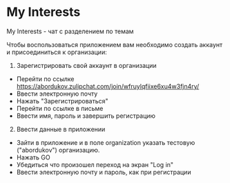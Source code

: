 # My Interests
My Interests - чат с разделением по темам

Чтобы воспользоваться приложением вам необходимо создать аккаунт и присоединиться к организации:
1) Зарегистрировать свой аккаунт в организации
* Перейти по ссылке https://abordukov.zulipchat.com/join/wfruylqfiixe6xu4w3fjn4ry/
* Ввести электронную почту
* Нажать "Зарегистрироваться"
* Перейти по ссылке в письме
* Ввести имя, пароль и завершить регистрацию
2) Ввести данные в приложении
* Зайти в приложение и в поле organization указать тестовую ("abordukov") организацию.
* Нажать GO
* Убедиться что произошел переход на экран "Log in"
* Ввести электронную почту и пароль, как при регистрации